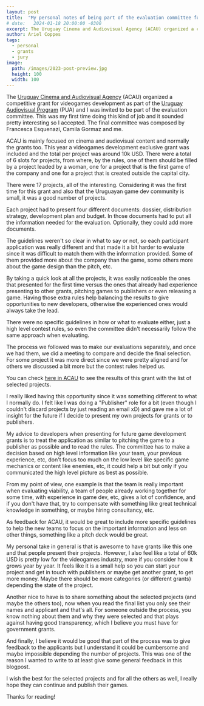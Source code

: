 ```yaml
---
layout: post
title:  "My personal notes of being part of the evaluation committee for a Uruguayan public competitive grant"
# date:   2024-01-18 20:00:00 -0300
excerpt: The Uruguay Cinema and Audiovisual Agency (ACAU) organized a competitive grant for videogames development as part of the Uruguay Audiovisual Program (PUA) and I was invited to be part of the evaluation committee.
author: Ariel Coppes
tags:
  - personal
  - grants
  - jury
image:
  path: /images/2023-post-preview.jpg
  height: 100
  width: 100
---
```


The [Uruguay Cinema and Audiovisual Agency](https://www.acau.gub.uy) (ACAU) organized a competitive grant for videogames development as part of the [Uruguay Audiovisual Program](https://www.gub.uy/ministerio-industria-energia-mineria/programa-uruguay-audiovisual) (PUA) and I was invited to be part of the evaluation committee. This was my first time doing this kind of job and it sounded pretty interesting so I accepted. The final committee was composed by Francesca Esquenazi, Camila Gormaz and me.

ACAU is mainly focused on cinema and audiovisual content and normally the grants too. This year a videogames development exclusive grant was included and the total per project was around 10k USD. There were a total of 6 slots for projects, from where, by the rules, one of them should be filled by a project leaded by a woman, one for a project that is the first game of the company and one for a project that is created outside the capital city.

There were 17 projects, all of the interesting. Considering it was the first time for this grant and also that the Uruguayan game dev community is small, it was a good number of projects. 

Each project had to present four different documents: dossier, distribution strategy, development plan and budget. In those documents had to put all the information needed for the evaluation. Optionally, they could add more documents. 

The guidelines weren't so clear in what to say or not, so each participant application was really different and that made it a bit harder to evaluate since it was difficult to match them with the information provided. Some of them provided more about the company than the game, some others more about the game design than the pitch, etc. 

By taking a quick look at all the projects, it was easily noticeable the ones that presented for the first time versus the ones that already had experience presenting to other grants, pitching games to publishers or even releasing  a game. Having those extra rules help balancing the results to give opportunities to new developers, otherwise the experienced ones would always take the lead.

There were no specific guidelines in how or what to evaluate either, just a high level contest rules, so even the committee didn't necessarily follow the same approach when evaluating. 

The process we followed was to make our evaluations separately, and once we had them, we did a meeting to compare and decide the final selection. For some project it was more direct since we were pretty aligned and for others we discussed a bit more but the contest rules helped us.

You can check [here in ACAU](https://www.acau.gub.uy/innovaportal/v/353/1/acau/ya-estan-disponibles-los-resultados-de-la-convocatoria-para-desarrollo-de-videojuegos-2024.html) to see the results of this grant with the list of selected projects.

I really liked having this opportunity since it was something different to what I normally do. I felt like I was doing a "Publisher" role for a bit (even though I couldn't discard projects by just reading an email xD) and gave me a lot of insight for the future if I decide to present my own projects for grants or to publishers.

My advice to developers when presenting for future game development grants is to treat the application as similar to pitching the game to a publisher as possible and to read the rules. The committee has to make a decision based on high level information like your team, your previous experience, etc, don't focus too much on the low level like specific game mechanics or content like enemies, etc, it could help a bit but only if you communicated the high level picture as best as possible. 

From my point of view, one example is that the team is really important when evaluating viability, a team of people already working together for some time, with experience in game dev, etc, gives a lot of confidence, and if you don't have that, try to compensate with something like great technical knowledge in something, or maybe hiring consultancy, etc.

As feedback for ACAU, it would be great to include more specific guidelines to help the new teams to focus on the important information and less on other things, something like a pitch deck would be great.

My personal take in general is that is awesome to have grants like this one and that people present their projects. However, I also feel like a total of 60k USD is pretty low for the videogames industry, more if you consider how it grows year by year. It feels like it is a small help so you can start your project and get in touch with publishers or maybe get another grant, to get more money. Maybe there should be more categories (or different grants) depending the state of the project.

Another nice to have is to share something about the selected projects (and maybe the others too), now when you read the final list you only see their names and applicant and that's all. For someone outside the process, you know nothing about them and why they were selected and that plays  against having good transparency, which I believe you must have for government grants.

And finally, I believe it would be good that part of the process was to give feedback to the applicants but I understand it could be cumbersome and maybe impossible depending the number of projects. This was one of the reason I wanted to write to at least give some general feedback in this blogpost.

I wish the best for the selected projects and for all the others as well, I really hope they can continue and publish their games.

Thanks for reading!